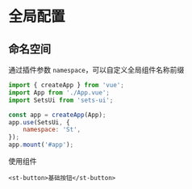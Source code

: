 # 全局配置

## 命名空间

通过插件参数 `namespace`，可以自定义全局组件名称前缀

```js
import { createApp } from 'vue';
import App from './App.vue';
import SetsUi from 'sets-ui';

const app = createApp(App);
app.use(SetsUi, {
	namespace: 'St',
});
app.mount('#app');
```

使用组件

```vue
<st-button>基础按钮</st-button>
```
